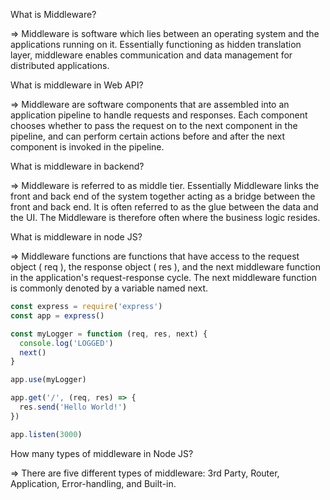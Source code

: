 What is Middleware?

=> Middleware is software which lies between an operating system and the applications running on it. Essentially functioning as hidden translation layer, middleware enables communication and data management for distributed applications.

What is middleware in Web API?

=> Middleware are software components that are assembled into an application pipeline to handle requests and responses. Each component chooses whether to pass the request on to the next component in the pipeline, and can perform certain actions before and after the next component is invoked in the pipeline.

What is middleware in backend?

=> Middleware is referred to as middle tier. Essentially Middleware links the front and back end of the system together acting as a bridge between the front and back end. It is often referred to as the glue between the data and the UI. The Middleware is therefore often where the business logic resides.

What is middleware in node JS?

=> Middleware functions are functions that have access to the request object ( req ), the response object ( res ), and the next middleware function in the application's request-response cycle. The next middleware function is commonly denoted by a variable named next.
```js
const express = require('express')
const app = express()

const myLogger = function (req, res, next) {
  console.log('LOGGED')
  next()
}

app.use(myLogger)

app.get('/', (req, res) => {
  res.send('Hello World!')
})

app.listen(3000)
```

How many types of middleware in Node JS?

=> There are five different types of middleware: 3rd Party, Router, Application, Error-handling, and Built-in.